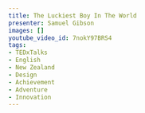 ```yaml
---
title: The Luckiest Boy In The World
presenter: Samuel Gibson
images: []
youtube_video_id: 7nokY97BRS4
tags:
- TEDxTalks
- English
- New Zealand
- Design
- Achievement
- Adventure
- Innovation
---
```

